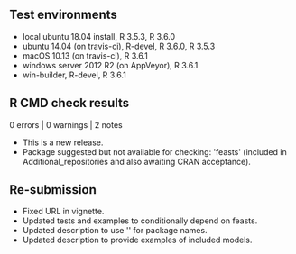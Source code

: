 ## Test environments
* local ubuntu 18.04 install, R 3.5.3, R 3.6.0
* ubuntu 14.04 (on travis-ci), R-devel, R 3.6.0, R 3.5.3
* macOS 10.13 (on travis-ci), R 3.6.1
* windows server 2012 R2 (on AppVeyor), R 3.6.1
* win-builder, R-devel, R 3.6.1

## R CMD check results

0 errors | 0 warnings | 2 notes

* This is a new release.
* Package suggested but not available for checking: 'feasts' (included in Additional_repositories and also awaiting CRAN acceptance).

## Re-submission

* Fixed URL in vignette.
* Updated tests and examples to conditionally depend on feasts.
* Updated description to use '' for package names.
* Updated description to provide examples of included models.
